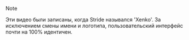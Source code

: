 ﻿> [!Note]
> Эти видео были записаны, когда Stride назывался 'Xenko'. За исключением смены имени и логотипа, пользовательский интерфейс почти на 100% идентичен.